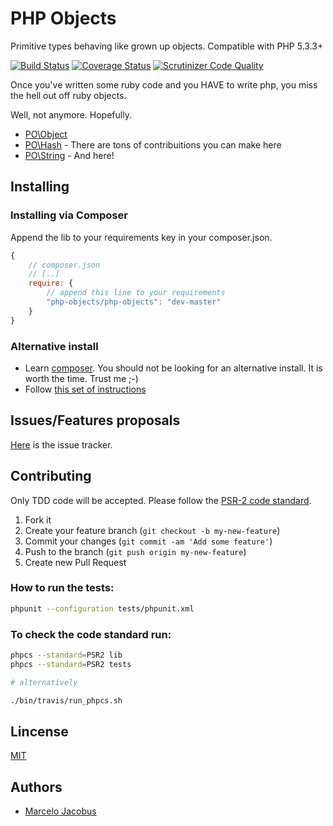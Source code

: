 # PHP Objects

Primitive types behaving like grown up objects. Compatible with PHP 5.3.3+

[![Build Status](https://travis-ci.org/mjacobus/php-objects.png?branch=master)](https://travis-ci.org/mjacobus/php-objects)
[![Coverage Status](https://coveralls.io/repos/mjacobus/php-objects/badge.png)](https://coveralls.io/r/mjacobus/php-objects)
[![Scrutinizer Code Quality](https://scrutinizer-ci.com/g/mjacobus/php-objects/badges/quality-score.png?b=master)](https://scrutinizer-ci.com/g/mjacobus/php-objects/?branch=master)

Once you've written some ruby code and you HAVE to write php, you miss the
hell out off ruby objects.

Well, not anymore. Hopefully.

- [PO\Object](docs/Object.md)
- [PO\Hash](docs/Hash.md) - There are tons of contribuitions you can make here
- [PO\String](docs/String.md) - And here!

## Installing

### Installing via Composer
Append the lib to your requirements key in your composer.json.

```javascript
{
    // composer.json
    // [..]
    require: {
        // append this line to your requirements
        "php-objects/php-objects": "dev-master"
    }
}
```

### Alternative install
- Learn [composer](https://getcomposer.org). You should not be looking for an alternative install. It is worth the time. Trust me ;-)
- Follow [this set of instructions](#installing-via-composer)

## Issues/Features proposals

[Here](https://github.com/mjacobus/php-objects/issues) is the issue tracker.

## Contributing

Only TDD code will be accepted. Please follow the [PSR-2 code standard](https://github.com/php-fig/fig-standards/blob/master/accepted/PSR-2-coding-style-guide.md).

1. Fork it
2. Create your feature branch (`git checkout -b my-new-feature`)
3. Commit your changes (`git commit -am 'Add some feature'`)
4. Push to the branch (`git push origin my-new-feature`)
5. Create new Pull Request

### How to run the tests:

```bash
phpunit --configuration tests/phpunit.xml
```

### To check the code standard run:

```bash
phpcs --standard=PSR2 lib
phpcs --standard=PSR2 tests

# alternatively

./bin/travis/run_phpcs.sh
```

## Lincense
[MIT](MIT-LICENSE)

## Authors

- [Marcelo Jacobus](https://github.com/mjacobus)
